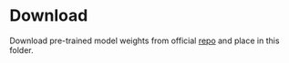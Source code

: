 # Download

Download pre-trained model weights from official [repo](https://github.com/microsoft/Swin-Transformer#main-results-on-imagenet-with-pretrained-models) and place in this folder.